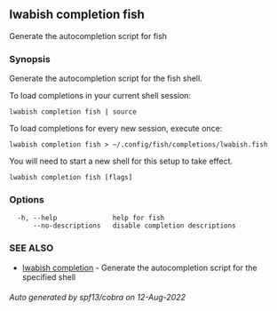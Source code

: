 ## lwabish completion fish

Generate the autocompletion script for fish

### Synopsis

Generate the autocompletion script for the fish shell.

To load completions in your current shell session:

	lwabish completion fish | source

To load completions for every new session, execute once:

	lwabish completion fish > ~/.config/fish/completions/lwabish.fish

You will need to start a new shell for this setup to take effect.


```
lwabish completion fish [flags]
```

### Options

```
  -h, --help              help for fish
      --no-descriptions   disable completion descriptions
```

### SEE ALSO

* [lwabish completion](lwabish_completion.md)	 - Generate the autocompletion script for the specified shell

###### Auto generated by spf13/cobra on 12-Aug-2022
